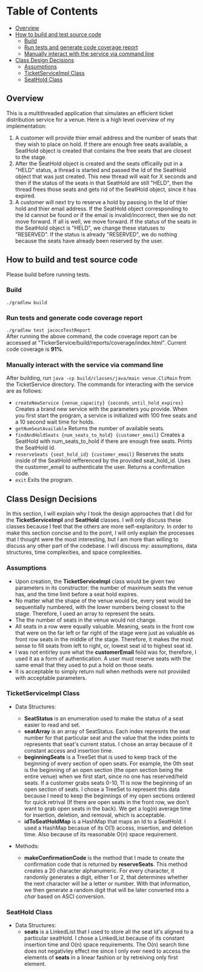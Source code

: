 # Table of Contents
- [Overview](#overview)
- [How to build and test source code](#how-to-build-and-test-source-code)
  * [Build](#build)
  * [Run tests and generate code coverage report](#run-tests-and-generate-code-coverage-report)
  * [Manually interact with the service via command line](#manually-interact-with-the-service-via-command-line)
- [Class Design Decisions](#class-design-decisions)
  * [Assumptions](#assumptions)
  * [TicketServiceImpl Class](#ticketserviceimpl-class)
  * [SeatHold Class](#seathold-class)




## Overview
This is a multithreaded application that simulates an efficient ticket distribution service for a venue. Here is a high level overview of my implementation:
1. A customer will provide thier email address and the number of seats that they wish to place on hold. If there are enough free seats available, a SeatHold object is created that contains the free seats that are closest to the stage. 
2. After the SeatHold object is created and the seats officailly put in a "HELD" status, a thread is started and passed the Id of the SeatHold object that was just created. This new thread will wait for X seconds and then if the status of the seats in that SeatHold are still "HELD", then the thread frees those seats and gets rid of the SeatHold object, since it has expired.
3. A customer will next try to reserve a hold by passing in the Id of thier hold and thier email address. If the SeatHold object corresponding to the Id cannot be found or if the email is invalid/incorrect, then we do not move forward. If all is well, we move forward. If the status of the seats in the SeatHold object is "HELD", we change these statuses to "RESERVED". If the status is already "RESERVED", we do nothing because the seats have already been reserved by the user. 

## How to build and test source code
Please build before running tests.

### Build
```./gradlew build```

### Run tests and generate code coverage report
```./gradlew test jacocoTestReport```   
After running the above command, the code coverage report can be accessed at "TickerService/build/reports/coverage/index.html". Current code coverage is **91%**.

### Manually interact with the service via command line
After building, run ```java -cp build/classes/java/main venue.CliMain``` from the TicketService directory. The commands for interacting with the service are as follows:
- ```createNewService {venue_capacity} {seconds_until_hold_expires}``` Creates a brand new service with the parameters you provide. When you first start the program, a service is initialized with 100 free seats and a 10 second wait time for holds.
- ```getNumSeatAvailable``` Returns the number of available seats.
- ```findAndHoldSeats {num_seats_to_hold} {customer_email}``` Creates a SeatHold with num_seats_to_hold if there are enough free seats. Prints the SeatHold Id.
- ```reserveSeats {seat_hold_id} {customer_email}``` Reserves the seats inside of the SeatHold refferenced by the provided seat_hold_id. Uses the customer_email to authenticate the user. Returns a confirmation code.
- ```exit``` Exits the program.


## Class Design Decisions
In this section, I will explain why I took the design approaches that I did for the **TicketServiceImpl** and **SeatHold** classes. I will only discuss these classes because I feel that the others are more self-explanitory. In order to make this section concise and to the point, I will only explain the processes that I thought were the most interesting, but I am more than willing to discuss any other part of the codebase. I will discuss my: assumptions, data structures, time complexities, and space complexities.


### Assumptions
* Upon creation, the **TicketServiceImpl** class would be given two parameters in its constructor: the number of maximum seats the venue has, and the time limit before a seat hold expires.
* No matter what the shape of the venue would be, every seat would be sequentially numbered, with the lower numbers being closest to the stage. Therefore, I used an array to represent the seats.
* The the number of seats in the venue would not change.
* All seats in a row were equally valuable. Meaning, seats in the front row that were on the far left or far right of the stage were just as valuable as front row seats in the middle of the stage. Therefore, it makes the most sense to fill seats from left to right, or, lowest seat id to highest seat id.
* I was not entirley sure what the **customerEmail** feild was for, therefore, I used it as a form of authentication. A user must reserve seats with the same email that they used to put a hold on those seats.
* It is acceptable to simply return null when methods were not provided with acceptable parameters.


### TicketServiceImpl Class
- Data Structures:
  * **SeatStatus** is an enumeration used to make the status of a seat easier to read and set.
  * **seatArray** is an array of SeatStatus. Each index represnts the seat number for that particular seat and the value that the index points to represents that seat's current status. I chose an array because of it constant access and insertion time.
  * **beginningSeats** is a TreeSet that is used to keep track of the beginning of every section of open seats. For example, the 0th seat is the beginning of an open section (the open section being the entire venue) when we first start, since no one has reserved/held seats. If a customer grabs seats 0-10, 11 is now the beginning of an open section of seats. I chose a TreeSet to represent this data because I need to keep the beginnings of my open sections ordered for quick retrival (If there are open seats in the front row, we don't want to grab open seats in the back). We get a log(n) average time for insertion, deletion, and removal, which is acceptable.
  * **idToSeatHoldMap** is a HashMap that maps an Id to a SeatHold. I used a HashMap becasue of its O(1) access, insertion, and deletion time. Also because of its reasonable O(n) space requirement.
  
- Methods:
  * **makeConfirmationCode** is the method that I made to create the confirmation code that is returned by **reserveSeats**. This method creates a 20 character alphanumeric. For every character, it randomly generates a digit, either 1 or 2, that determines whether the next character will be a letter or number. With that information, we then generate a random digit that will be later converted into a _char_ based on ASCI conversion.


### SeatHold Class
- Data Structures:
  * **seats** is a LinkedList that I used to store all the seat Id's aligned to a particular seatHold. I chose a LinkedList because of its constant insertion time and O(n) space requirements. The O(n) search time does not negativley effect me since I only ever need to access the elements of **seats** in a linear fashion or by retreiving only first element.
   


